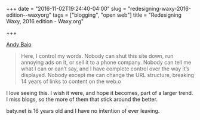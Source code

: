 +++
date = "2016-11-02T19:24:40-04:00"
slug = "redesigning-waxy-2016-edition--waxyorg"
tags = ["blogging", "open web"]
title = "Redesigning Waxy, 2016 edition - Waxy.org"

+++

[Andy Baio](http://waxy.org/2016/11/redesigning-waxy-2016-edition/)

> Here, I control my words. Nobody can shut this site down, run annoying ads on
> it, or sell it to a phone company. Nobody can tell me what I can or can’t say,
> and I have complete control over the way it’s displayed. Nobody except me can
> change the URL structure, breaking 14 years of links to content on the web.o

I love seeing this. I wish it were, and hope it becomes, part of a larger trend.
I miss blogs, so the more of them that stick around the better.

baty.net is 16 years old and I have no intention of ever leaving.
